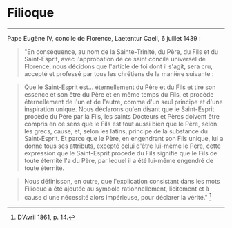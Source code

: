 # Filioque

***

Pape Eugène IV, concile de Florence, Laetentur Caeli, 6 juillet 1439 :

> "En conséquence, au nom de la Sainte-Trinité, du Père, du Fils et du Saint-Esprit, avec l'approbation de ce saint concile universel de Florence, nous décidons que l'article de foi dont il s'agit, sera cru, accepté et professé par tous les chrétiens de la manière suivante :

> Que le Saint-Esprit est... éternellement du Père et du Fils et tire son essence et son être du Père et en même temps du Fils, et procède éternellement de l'un et de l'autre, comme d'un seul principe et d'une inspiration unique. Nous déclarons qu'en disant que le Saint-Esprit procède du Père par la Fils, les saints Docteurs et Pères doivent être compris en ce sens que le Fils est tout aussi bien que le Père, selon les grecs, cause, et, selon les latins, principe de la substance du Saint-Esprit. Et parce que le Père, en engendrant son Fils unique, lui a donné tous ses attributs, excepté celui d'être lui-même le Père, cette expression que le Saint-Esprit procède du Fils signifie que le Fils de toute éternité l'a du Père, par lequel il a été lui-même engendré de toute éternité.

> Nous définisson, en outre, que l'explication consistant dans les mots Filioque a été ajoutée au symbole rationnellement, licitement et à cause d'une nécessité alors impérieuse, pour déclarer la vérité." [^1]

[^1]: D'Avril 1861, p. 14.
